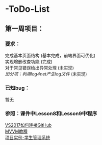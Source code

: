 # -ToDo-List

## 第一周项目：
### 要求：
   完成基本页面结构 (基本完成，前端界面可优化)<br>
   实现增删改查功能 (完成)<br>
   对于常见错误给出异常处理   (未实现)<br>
   *加分项：利用log4net产生log文件*  (未实现)<br> 
### 已知bug：
   暂无
### 参照：课件中Lesson8和Lesson9中程序
[VS2017如何连接GitHub](https://blog.csdn.net/cc93691810/article/details/85252523)<br>
[MVVM教程](https://www.bilibili.com/video/av29782724?t=6414)<br>
[项目实例-学生管理系统](https://www.bilibili.com/video/av31560751?t=1316)<br>
